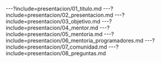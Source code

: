 ---?include=presentacion/01_titulo.md
---?include=presentacion/02_presentacion.md
---?include=presentacion/03_objetivo.md
---?include=presentacion/04_mentor.md
---?include=presentacion/05_mentoria.md
---?include=presentacion/06_mentoria_programadores.md
---?include=presentacion/07_comunidad.md
---?include=presentacion/08_preguntas.md


